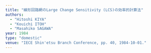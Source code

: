 ```yaml
---
title: "線形回路網のLarge Change Sensitivity (LCS)の効率的計算法"
authors:
  - "Hitoshi KIYA"
  - "Kouichi ITOH"
  - "Masahiko SAGAWA"
year: 1984
type: "domestic"
venue: "IECE Shin'etsu Branch Conference, pp. 40, 1984-10-01."
---
```

